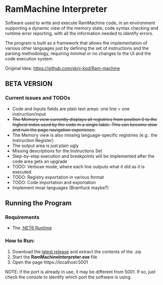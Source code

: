 # RamMachine Interpreter
Software used to write and execute RamMachine code, in an environment supporting a dynamic view of the memory state, code syntax checking and runtime error reporting, with all the information needed to identify errors.

The program is built as a framework that allows the implementation of various other languages just by defining the set of instructions and the parsing methodology, requiring minimal or no changes to the UI and the code execution system.

Original Idea: https://github.com/skni-kod/Ram-machine

## BETA VERSION
### Current issues and TODOs
- Code and Inputs fields are plain text areas: one line = one instruction/input
- ~~The Memory view currently displays all registries from position 0 to the highest index used by the code in a single table. This can become slow and ruin the page navigation experience.~~
- The Memory view is also missing language-specific registries (e.g.: the Instruction Register)
- The output area is just plain ugly
- Missing descriptions for the Instructions Set
- Step-by-step execution and breakpoints will be implemented after the code area gets an upgrade
- TODO: Verbose mode, where each line outputs what it did as it is executed
- TODO: Registry exportation in various format
- TODO: Code importation and exportation
- Implement moar languages (Brainfuck maybe?)

## Running the Program
### Requirements 
- The [.NET6 Runtime](https://dotnet.microsoft.com/en-us/download/dotnet/6.0)

### How to Run:
1. Download the [latest release](https://github.com/Belotti01/RamMachine-Interpreter/tags) and extract the contents of the .zip
2. Start the **RamMachineInterpreter.exe** file
3. Open the page https://localhost:5001

NOTE: if the port is already in use, it may be different from 5001. If so, just check the console to identify which port the software is using.
